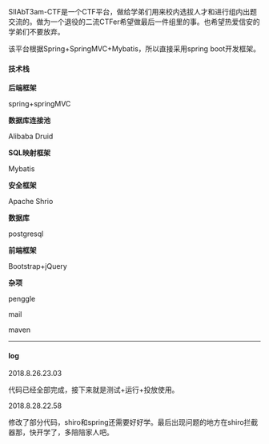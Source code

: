 SIlAbT3am-CTF是一个CTF平台，做给学弟们用来校内选拔人才和进行组内出题交流的。做为一个退役的二流CTFer希望做最后一件组里的事。也希望热爱信安的学弟们不要放弃。

该平台根据Spring+SpringMVC+Mybatis，所以直接采用spring boot开发框架。

#### 技术栈

**后端框架**

spring+springMVC

**数据库连接池**

Alibaba Druid

**SQL映射框架**

Mybatis

**安全框架**

Apache Shrio

**数据库**

postgresql

**前端框架**

Bootstrap+jQuery

**杂项**

penggle

mail

maven

---

#### log

2018.8.26.23.03

代码已经全部完成，接下来就是测试+运行+投放使用。

2018.8.28.22.58

修改了部分代码，shiro和spring还需要好好学。最后出现问题的地方在shiro拦截器那，快开学了，多陪陪家人吧。